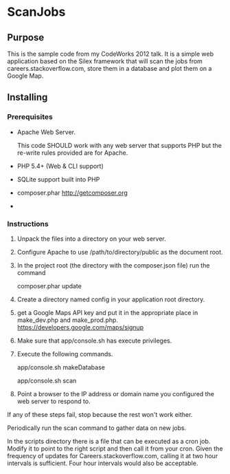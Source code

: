 # ScanJobs #

## Purpose ##
This is the sample code from my CodeWorks 2012 talk.
It is a simple web application based on the Silex framework that will scan the jobs from careers.stackoverflow.com, store them in a database and plot them on a Google Map.

## Installing ##
### Prerequisites ###
* Apache Web Server. 

  This code SHOULD work with any web server that supports PHP but the re-write rules provided are for Apache.

* PHP 5.4+ (Web & CLI support)
* SQLite support built into PHP
* composer.phar http://getcomposer.org
* 

### Instructions ###
1. Unpack the files into a directory on your web server.
2. Configure Apache to use /path/to/directory/public as the document root.
3. In the project root (the directory with the composer.json file) run the command 

    composer.phar update

4. Create a directory named config in your application root directory.	
5. get a Google Maps API key and put it in the appropriate place in make_dev.php and make_prod.php.
	https://developers.google.com/maps/signup
6. Make sure that app/console.sh has execute privileges.
7. Execute the following commands.

    app/console.sh makeDatabase

    app/console.sh scan

8. Point a browser to the IP address or domain name you configured the web server to respond to.	

If any of these steps fail, stop because the rest won't work either.

Periodically run the scan command to gather data on new jobs.

In the scripts directory there is a file that can be executed as a cron job. Modify it to point to the right script and then call it from your cron. Given the frequency of updates for Careers.stackoverflow.com, calling it at two hour intervals is sufficient. Four hour intervals would also be acceptable.

